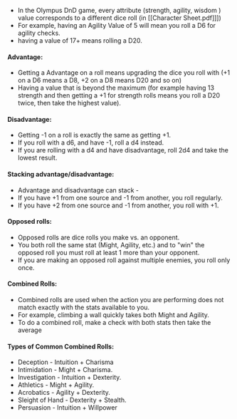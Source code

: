 - In the Olympus DnD game, every attribute (strength, agility, wisdom ) value corresponds to a different dice roll (in [[Character Sheet.pdf]]])
- For example, having an Agility Value of 5 will mean you roll a D6 for agility checks. 
- having a value of 17+ means rolling a D20.

#### Advantage:
- Getting a Advantage on a roll means upgrading the dice you roll with (+1 on a D6 means a D8, +2 on a D8 means D20 and so on)
- Having a value that is beyond the maximum (for example having 13 strength and then getting a +1 for strength rolls means you roll a D20 twice, then take the highest value).

#### Disadvantage:
- Getting -1 on a roll is exactly the same as getting +1.
- If you roll with a d6, and have -1, roll a d4 instead.
- If you are rolling with a d4 and have disadvantage, roll 2d4 and take the lowest result.

#### Stacking advantage/disadvantage:
- Advantage and disadvantage can stack - 
- If you have +1 from one source and -1 from another, you roll regularly.
- If you have +2 from one source and -1 from another, you roll with +1.

#### Opposed rolls:
- Opposed rolls are dice rolls you make vs. an opponent.
- You both roll the same stat (Might, Agility, etc.) and to "win" the opposed roll you must roll at least 1 more than your opponent.
- If you are making an opposed roll against multiple enemies, you roll only once.

#### Combined Rolls:
- Combined rolls are used when the action you are performing does not match exactly with the stats available to you.
- For example, climbing a wall quickly takes both Might and Agility.
- To do a combined roll, make a check with both stats then take the average

#### Types of Common Combined Rolls:
- Deception - Intuition + Charisma
- Intimidation - Might + Charisma. 
- Investigation - Intuition + Dexterity. 
- Athletics - Might + Agility. 
- Acrobatics - Agility + Dexterity. 
- Sleight of Hand - Dexterity + Stealth. 
- Persuasion - Intuition + Willpower

